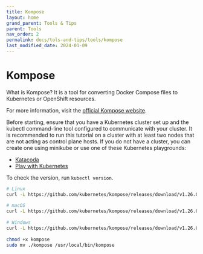 ```yaml
---
title: Kompose
layout: home
grand_parent: Tools & Tips
parent: Tools
nav_order: 2
permalink: docs/tols-and-tips/tools/kompose
last_modified_date: 2024-01-09
---
```


# Kompose

What is Kompose? It is a tool for converting Docker Compose files to Kubernetes or OpenShift resources.

For more information, visit the [official Kompose website](http://kompose.io).

Before starting, ensure that you have a Kubernetes cluster set up and the kubectl command-line tool configured to communicate with your cluster. It is recommended to run this tutorial on a cluster with at least two nodes that are not acting as control plane hosts. If you do not have a cluster, you can create one using minikube or use one of these Kubernetes playgrounds:

- [Katacoda](https://www.katacoda.com/courses/kubernetes/playground)
- [Play with Kubernetes](http://labs.play-with-k8s.com/)

To check the version, run `kubectl version`.

```bash
# Linux
curl -L https://github.com/kubernetes/kompose/releases/download/v1.26.0/kompose-linux-amd64 -o kompose
 
# macOS
curl -L https://github.com/kubernetes/kompose/releases/download/v1.26.0/kompose-darwin-amd64 -o kompose
 
# Windows
curl -L https://github.com/kubernetes/kompose/releases/download/v1.26.0/kompose-windows-amd64.exe -o kompose.exe
 
chmod +x kompose
sudo mv ./kompose /usr/local/bin/kompose
```